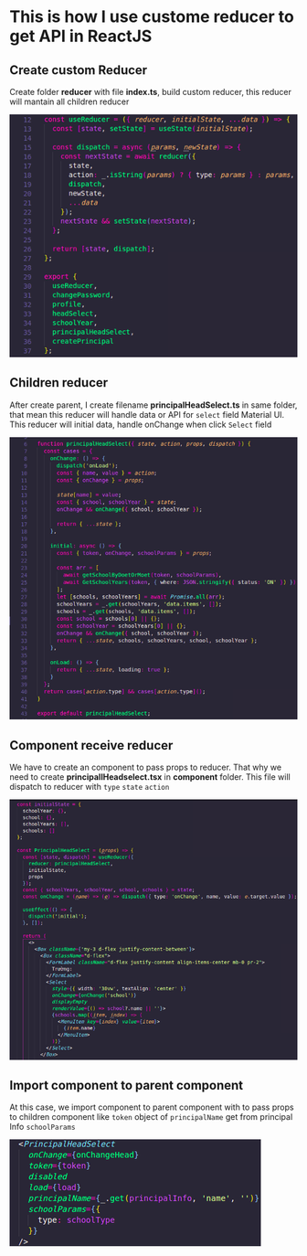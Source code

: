 # This is how I use custome reducer to get API in ReactJS

## Create custom Reducer

Create folder __reducer__ with file __index.ts__, build custom reducer, this reducer will mantain all children reducer

![Custom reducer](custom_reducer.png)

## Children reducer

After create parent, I create filename __principalHeadSelect.ts__ in same folder, that mean this reducer will handle data or API for `select` field Material UI. This reducer will initial data, handle onChange when click `Select` field

![Children reducer](principal_headselect_reducer.png)

## Component receive reducer

We have to create an component to pass props to reducer. That why we need to create __principallHeadselect.tsx__ in __component__ folder. This file will dispatch to reducer with `type` `state` `action`

![Component](principal_headselect_component.png)

## Import component to parent component

At this case, we import component to parent component with to pass props to children component like `token` object of `principalName` get from principal Info `schoolParams`

![Parent_Component](parent_component.png)